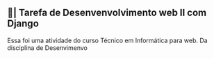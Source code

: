 ## 📑| Tarefa de Desenvenvolvimento web II com Django

  Essa foi uma atividade do curso Técnico em Informática para web. Da disciplina de Desenvimenvo
 
